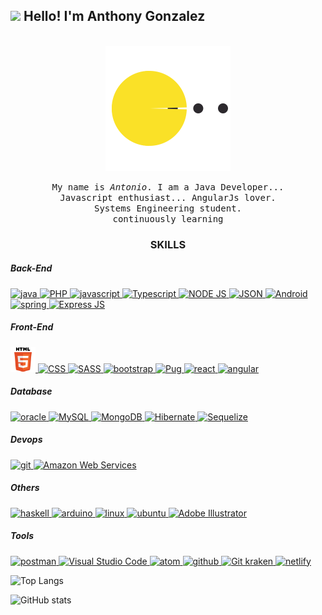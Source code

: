 ## <img src="https://raw.githubusercontent.com/alexnaiman/alexnaiman/master/resources/welcomeglitch.gif" width="50px" /> Hello! I'm Anthony Gonzalez
<div align="center">
	<br>
	<img src="https://raw.githubusercontent.com/Aniket965/Aniket965/master/pacman.svg?sanitize=true" width="200" height="200">
	<br>
	
<p align="center" >
  <samp>
    My name is <em>Antonio</em>. I am a Java Developer... 
  <br/> Javascript enthusiast... AngularJs lover. 
    <br/> Systems Engineering student.
      <br/>
continuously learning
	  
  </samp>
</p>
<!--     	<img src="https://bingimages.herokuapp.com/unsplash1" width="800" height="400"> -->
</div>




<!--START_SECTION:waka-->
<!-- ```text -->
<!-- Week: 07 August, 2020 - 14 August, 2020 -->
<!-- JavaScript   9 hrs 53 mins   ██████████████████░░░░░░░   74.31 %     -->
<!--   Angular      59 mins         █░░░░░░░░░░░░░░░░░░░░░░░░   07.45 %   -->
<!--  NodeJS       58 mins         █░░░░░░░░░░░░░░░░░░░░░░░░   07.32 %    -->
<!-- Prolog      200 mins         █░░░░░░░░░░░░░░░░░░░░░░░░   04.20 %     -->
<!--  ```   -->
<!--END_SECTION:waka-->




<h3 align="center">SKILLS</h3>
<h5 align="left">Back-End</h3>
<p align="left">

<a href="https://www.java.com" target="_blank" rel="noreferrer">
<img src="https://www.vectorlogo.zone/logos/java/java-icon.svg" alt="java" width="40" height="40"/>
</a>
<a href="https://www.php.net/" target="_blank" rel="noreferrer">
<img src="https://www.vectorlogo.zone/logos/php/php-icon.svg" alt="PHP" width="40" height="40"/>
</a>
<a href="https://developer.mozilla.org/en-US/docs/Web/JavaScript" target="_blank" rel="noreferrer">
<img src="https://symbols.getvecta.com/stencil_25/39_javascript.0ca26ec4ab.png" alt="javascript" width="40" height="40"/>
</a>
<a href="https://www.typescriptlang.org/" target="_blank" rel="noreferrer"> <img src="https://www.vectorlogo.zone/logos/typescriptlang/typescriptlang-icon.svg" alt="Typescript" width="40" height="40"/>
 </a>
<a href="https://nodejs.org/en/" target="_blank" rel="noreferrer">
<img src="https://www.vectorlogo.zone/logos/nodejs/nodejs-icon.svg" alt="NODE JS" width="40" height="40"/>
</a>
<a href="https://www.json.org/json-en.html" target="_blank" rel="noreferrer">
<img src="https://www.vectorlogo.zone/logos/json/json-icon.svg" alt="JSON" width="40" height="40"/>
</a>
<a href="https://www.android.com/" target="_blank" rel="noreferrer">
<img src="https://www.vectorlogo.zone/logos/android/android-icon.svg" alt="Android" width="40" height="40"/>
</a>
<a href="https://spring.io/" target="_blank" rel="noreferrer">
<img src="https://www.vectorlogo.zone/logos/springio/springio-icon.svg" alt="spring" width="40" height="40"/>
</a>
<a href="http://expressjs.com/" target="_blank" rel="noreferrer">
<img src="https://www.vectorlogo.zone/logos/expressjs/expressjs-icon.svg" alt="Express JS" width="40" height="40"/>
</a>
</p>


<!-- FRONTEND -->
<h5 align="left">Front-End</h3>
<p align="left">
<a href="https://www.w3.org/html/" target="_blank" rel="noreferrer ">
<img src="https://raw.githubusercontent.com/devicons/devicon/master/icons/html5/html5-original-wordmark.svg" alt="html5" width="40" height="40" />
</a>
<a href="https://www.w3schools.com/Css/" target="_blank" rel="noreferrer">
<img src="https://www.vectorlogo.zone/logos/w3_css/w3_css-icon.svg" alt="CSS" width="40" height="40"/>
</a>
<a href="https://sass-lang.com/" target="_blank" rel="noreferrer">
<img src="https://www.vectorlogo.zone/logos/sass-lang/sass-lang-icon.svg" alt="SASS" width="40" height="40"/>
</a>
<a href="https://getbootstrap.com" target="_blank" rel="noreferrer">
<img src="https://raw.githubusercontent.com/devicons/devicon /master/icons/bootstrap/bootstrap-plain-wordmark.svg" alt="bootstrap" width="40" height="40"/>
</a>
<a href="https://pugjs.org/api/getting-started.html" target="_blank" rel="noreferrer">
<img src="https://www.vectorlogo.zone/logos/pugjs/pugjs-icon.svg" alt="Pug" width="40" height="40"/>
</a>
<a href="https://reactjs.org/" target="_blank" rel="noreferrer">
<img src="https://www.vectorlogo.zone/logos/reactjs/reactjs-icon.svg" alt="react" width="40" height="40"/>
</a>

<a href="https://angular.io/" target="_blank" rel="noreferrer">
<img src="https://www.vectorlogo.zone/logos/angular/angular-icon.svg" alt="angular" width="40" height="40"/>
</a>
</p>


<!-- DATABASES -->
<h5 align="left">Database</h3>
<p align="left">
<a href="https://www.oracle.com/" target="_blank" rel="noreferrer">
<img src="https://www.vectorlogo.zone/logos/oracle/oracle-icon.svg" alt="oracle" width="40" height="40"/>
</a>
<a href="https://www.mysql.com/" target="_blank" rel="noreferrer">
<img src="https://www.vectorlogo.zone/logos/mysql/mysql-icon.svg" alt="MySQL" width="40" height="40"/>
</a>
<a href="https://www.mongodb.com/" target="_blank" rel="noreferrer">
<img src="https://www.vectorlogo.zone/logos/mongodb/mongodb-icon.svg" alt="MongoDB" width="40" height="40"/>
</a>
<a href="https://hibernate.org/" target="_blank" rel="noreferrer">
<img src="https://www.vectorlogo.zone/logos/hibernate/hibernate-icon.svg" alt="Hibernate" width="40" height="40"/>
</a>
<a href="https://sequelize.org/" target="_blank" rel="noreferrer">
<img src="https://www.vectorlogo.zone/logos/sequelizejs/sequelizejs-icon.svg" alt="Sequelize" width="40" height="40"/>
</a>
</p>

<!-- DEVOPS -->
<h5 align="left">Devops</h3>
<p align="left">
<a href="https://git-scm.com/" target="_blank" rel="noreferrer">
<img src="https://www.vectorlogo.zone/logos/git-scm/git-scm-icon.svg" alt="git" width="40" height="40"/>
</a>

<a href="https://aws.amazon.com/" target="_blank" rel="noreferrer">
<img src="https://www.vectorlogo.zone/logos/amazon_aws/amazon_aws-icon.svg" alt="Amazon Web Services" width="40" height="40"/>
</a>


</p>

<!-- OTHERS -->
<h5 align="left">Others</h3>
<p align="left">
<a href="https://www.haskell.org/" target="_blank" rel="noreferrer">
<img src="https://www.vectorlogo.zone/logos/haskell/haskell-icon.svg" alt="haskell" ancho ="40" height="40"/>
</a>
<a href="https://www.arduino.cc/" target="_blank" rel="noreferrer">
<img src="https://www.vectorlogo.zone/logos/arduino/arduino-icon.svg" alt="arduino" ancho ="40" height="40"/>
</a>
<a href="https://www.linux.com/what-is-linux/" target="_blank" rel="noreferrer">
<img src="https://www.vectorlogo.zone/logos/linux/linux-icon.svg" alt="linux" ancho ="40" height="40"/>
</a>
<a href="https://ubuntu.com/" target="_blank" rel="noreferrer">
<img src="https://www.vectorlogo.zone/logos/ubuntu/ubuntu-icon.svg" alt="ubuntu" ancho ="40" height="40"/>
</a>
<a href="https://www.adobe.com/products/illustrator/free-trial-download.html" target="_blank" rel="noreferrer">
<img src="https://www.vectorlogo.zone/logos/adobe_illustrator/adobe_illustrator-icon.svg" alt="Adobe Illustrator" ancho ="40" height="40"/>
</a>

</p>


<!-- TOOLS -->
<h5 align="left">Tools</h3>
<p align="left">
<a href="https://postman.com" target="_blank" rel="noreferrer">
<img src="https://www.vectorlogo.zone/logos/getpostman/getpostman-icon.svg" alt="postman" ancho ="40" height="40"/>
</a>
<a href="https://code.visualstudio.com/" target="_blank" rel="noreferrer">
<img src="https://www.vectorlogo.zone/logos/visualstudio_code/visualstudio_code-icon.svg" alt="Visual Studio Code" ancho ="40" height="40"/>
</a>
<a href="https://atom.io/" target="_blank" rel="noreferrer">
<img src="https://www.vectorlogo.zone/logos/atom_io/atom_io-icon.svg" alt="atom" ancho ="40" height="40"/>
</a>
<a href="https://github.com/" target="_blank" rel="noreferrer">
<img src="https://www.vectorlogo.zone/logos/github/github-tile.svg" alt="github" ancho ="40" height="40"/>
</a>
<a href="https://www.gitkraken.com/" target="_blank" rel="noreferrer">
<img src="https://www.vectorlogo.zone/logos/gitkraken/gitkraken-icon.svg" alt="Git kraken" ancho ="40" height="40"/>
</a>
<a href="https://www.netlify.com/" target="_blank" rel="noreferrer">
<img src="https://www.vectorlogo.zone/logos/netlify/netlify-icon.svg" alt="netlify" ancho ="40" height="40"/>
</a>
</p>











![Top Langs](https://github-readme-stats.vercel.app/api/top-langs/?username=Antwaniel&layout=compact)

![GitHub stats](https://github-readme-stats.vercel.app/api?username=Antwaniel&show_icons=true&theme=synthwave)


<!-- 
<h2>💻 Some stats 💻</h2>

![Antwaniel's github stats](https://github-readme-stats.vercel.app/api?username=Antwaniel&show_icons=true&title_color=fff&icon_color=79ff97&text_color=9f9f9f&bg_color=151515)
<img src="https://media.tenor.com/images/df8c44a1d20ab367fdcb21880985fd33/tenor.gif" align="right"  width="20%"/>
 -->
